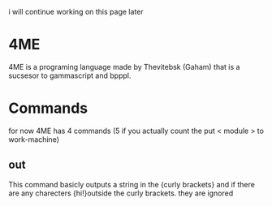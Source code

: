 i will continue working on this page later

# 4ME

4ME is a programing language made by Thevitebsk (Gaham) that is a sucsesor to gammascript and bpppl.

# Commands

for now 4ME has 4 commands (5 if you actually count the put < module > to work-machine)

## out
This command basicly outputs a string in the {curly brackets} and if there are any charecters {hi!}outside the curly brackets. they are ignored
